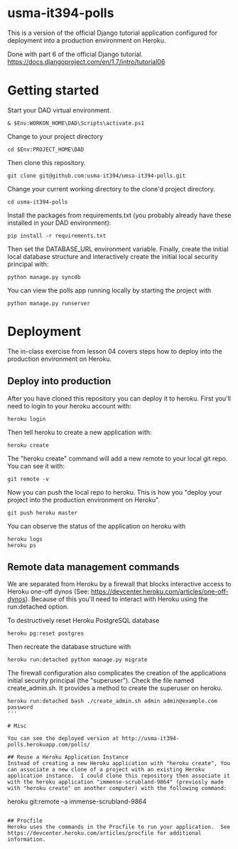 # usma-it394-polls
This is a version of the official Django tutorial application configured for deployment into a production environment on Heroku.

Done with part 6 of the official Django tutorial.
 https://docs.djangoproject.com/en/1.7/intro/tutorial06

# Getting started
Start your DAD virtual environment.
```
& $Env:WORKON_HOME\DAD\Scripts\activate.ps1
```
Change to your project directory
```
cd $Env:PROJECT_HOME\DAD
```
Then clone this repository.  
```
git clone git@github.com:usma-it394/umsa-it394-polls.git
```

Change your current working directory to the clone'd project directory.
```
cd usma-it394-polls
```
Install the packages from requirements.txt (you probably already have these installed in your DAD environment):
```
pip install -r requirements.txt
```

Then set the DATABASE_URL environment variable. Finally, create the initial local database structure and interactively create the initial local security principal with:
```
python manage.py syncdb
```

You can view the polls app running locally by starting the project with
```
python manage.py runserver
```
# Deployment
The in-class exercise from lesson 04 covers steps how to deploy into the production environment on Heroku.

## Deploy into production
After you have cloned this repository you can deploy it to heroku.  First you'll need to login to your heroku account with:
```
heroku login
```
Then tell heroku to create a new application with:
```
heroku create
```
The "heroku create" command will add a new remote to your local git repo.  You can see it with:
```
git remote -v
```
Now you can push the local repo to heroku.  This is how you "deploy your project into the production environment on Heroku".
```
git push heroku master
```
You can observe the status of the application on heroku with
```
heroku logs
heroku ps
```

## Remote data management commands
We are separated from Heroku by a firewall that blocks interactive access to Heroku one-off dynos (See: https://devcenter.heroku.com/articles/one-off-dynos).  Because of this you'll need to interact with Heroku using the run:detached option.

To destructively reset Heroku PostgreSQL database
```
heroku pg:reset postgres
```
Then recreate the database structure with
```
heroku run:detached python manage.py migrate
```

The firewall configuration also complicates the creation of the applications initial security principal (the "superuser"). Check the file named create_admin.sh.  It provides a method to create the superuser on heroku.
```
heroku run:detached bash ./create_admin.sh admin admin@example.com password
'''

# Misc

You can see the deployed version at http://usma-it394-polls.herokuapp.com/polls/

## Reuse a Heroku Application Instance
Instead of creating a new Heroku application with "heroku create", You can associate a new clone of a project with an existing Heroku application instance.  I could clone this repository then associate it with the heroku application "immense-scrubland-9864" (previosly made with "heroku create" on another computer) with the following command:
```
heroku git:remote –a immense-scrubland-9864
```

## Procfile
Heroku uses the commands in the Procfile to run your application.  See https://devcenter.heroku.com/articles/procfile for additional information.